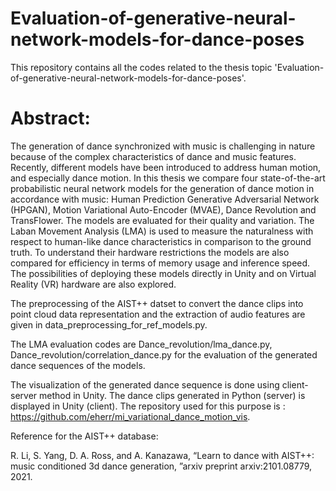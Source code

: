 # Evaluation-of-generative-neural-network-models-for-dance-poses

This repository contains all the codes related to the thesis topic 'Evaluation-of-generative-neural-network-models-for-dance-poses'.

# Abstract:
The generation of dance synchronized with music is challenging in nature because of the complex characteristics of dance and music features. Recently, different models have been introduced to address human motion, and especially dance motion. In this thesis we compare four state-of-the-art probabilistic neural network models for the generation of dance motion in accordance with music: Human Prediction Generative Adversarial Network (HPGAN), Motion Variational Auto-Encoder (MVAE), Dance Revolution and TransFlower. The models are evaluated for their quality and variation. The Laban Movement Analysis (LMA) is used to measure the naturalness with respect to human-like dance characteristics in comparison to the ground truth. To understand their hardware restrictions the models are also compared for efficiency in terms of memory usage and inference speed. The possibilities of deploying these models directly in Unity and on Virtual Reality (VR) hardware are also explored. 

The preprocessing of the AIST++ datset to convert the dance clips into point cloud data representation and the extraction of audio features are given in data_preprocessing_for_ref_models.py.

The LMA evaluation codes are Dance_revolution/lma_dance.py, Dance_revolution/correlation_dance.py for the evaluation of the generated dance sequences of the models.

The visualization of the generated dance sequence is done using client-server method in Unity. The dance clips generated in Python (server) is displayed in Unity (client). The repository used for this purpose is : https://github.com/eherr/mi_variational_dance_motion_vis. 

Reference for the AIST++ database:

R. Li, S. Yang, D. A. Ross, and A. Kanazawa, “Learn to dance with AIST++: music conditioned 3d dance generation, ”arxiv preprint arxiv:2101.08779, 2021.

